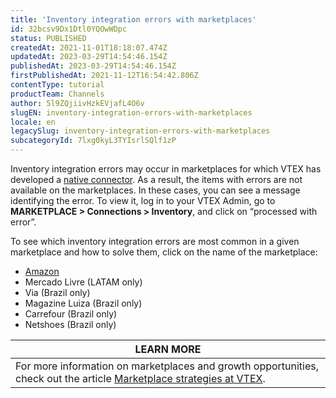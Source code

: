 ```yaml
---
title: 'Inventory integration errors with marketplaces'
id: 32bcsv9Dx1Dtl0YQOwWDpc
status: PUBLISHED
createdAt: 2021-11-01T18:18:07.474Z
updatedAt: 2023-03-29T14:54:46.154Z
publishedAt: 2023-03-29T14:54:46.154Z
firstPublishedAt: 2021-11-12T16:54:42.806Z
contentType: tutorial
productTeam: Channels
author: 5l9ZQjiivHzkEVjafL4O6v
slugEN: inventory-integration-errors-with-marketplaces
locale: en
legacySlug: inventory-integration-errors-with-marketplaces
subcategoryId: 7lxg0kyL3TYIsrlSQlf1zP
---
```


Inventory integration errors may occur in marketplaces for which VTEX has developed a  [native connector](/en/tutorial/estrategias-de-marketplace-na-vtex--tutorials_402#integrating-with-a-native-connector-vtex). As a result, the items with errors are not available on the marketplaces. In these cases, you can see a message identifying the error. To view it, log in to your VTEX Admin, go to **MARKETPLACE > Connections > Inventory**, and click on “processed with error”.

To see which inventory integration errors are most common in a given marketplace and how to solve them, click on the name of the marketplace:

- [Amazon](/en/tutorial/erros-de-integracao-de-estoque-com-a-amazon--3t05cXK2vDbKCA6rifMMWj)
- Mercado Livre (LATAM only)
- Via (Brazil only)
- Magazine Luiza (Brazil only)
- Carrefour (Brazil only)
- Netshoes (Brazil only)

| **LEARN MORE** |
| ---------- |
|For more information on marketplaces and growth opportunities, check out the article [Marketplace strategies at VTEX](/en/tutorial/integrando-com-marketplace--tutorials_402).|
